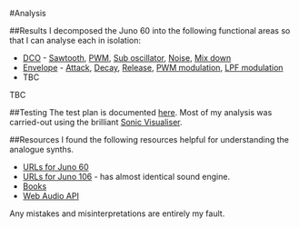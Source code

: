 #Analysis

##Results
I decomposed the Juno 60 into the following functional areas so that I can analyse each in isolation:
* [DCO](DCO/README.md) -
    [Sawtooth](DCO/Sawtooth/README.md),
    [PWM](DCO/PWM/README.md),
    [Sub oscillator](DCO/Sub/README.md),
    [Noise](DCO/Noise/README.md),
    [Mix down](DCO/Mixdown/README.md)
* [Envelope](Envelope/README.md) -
    [Attack](Envelope/Attack/README.md),
    [Decay](Envelope/Decay/README.md),
    [Release](Envelope/Release/README.md),
    [PWM modulation](Envelope/PWM/README.md),
    [LPF modulation](Envelope/LPF/README.md)
* TBC
  
TBC

##Testing
The test plan is documented [here](TestPlan/README.md).
Most of my analysis was carried-out using the brilliant [Sonic Visualiser](http://www.sonicvisualiser.org/).

##Resources
I found the following resources helpful for understanding the analogue synths.
* [URLs for Juno 60](Resources/Juno60/README.md)
* [URLs for Juno 106](Resources/Juno106/README.md) - has almost identical sound engine.
* [Books](Resources/Books/README.md)
* [Web Audio API](Resources/WebAudioAPI/README.md)

Any mistakes and misinterpretations are entirely my fault.
